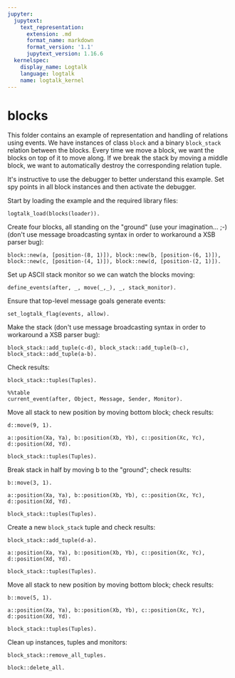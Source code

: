 ```yaml
---
jupyter:
  jupytext:
    text_representation:
      extension: .md
      format_name: markdown
      format_version: '1.1'
      jupytext_version: 1.16.6
  kernelspec:
    display_name: Logtalk
    language: logtalk
    name: logtalk_kernel
---
```


<!--
________________________________________________________________________

This file is part of Logtalk <https://logtalk.org/>  
SPDX-FileCopyrightText: 1998-2025 Paulo Moura <pmoura@logtalk.org>  
SPDX-License-Identifier: Apache-2.0

Licensed under the Apache License, Version 2.0 (the "License");
you may not use this file except in compliance with the License.
You may obtain a copy of the License at

    http://www.apache.org/licenses/LICENSE-2.0

Unless required by applicable law or agreed to in writing, software
distributed under the License is distributed on an "AS IS" BASIS,
WITHOUT WARRANTIES OR CONDITIONS OF ANY KIND, either express or implied.
See the License for the specific language governing permissions and
limitations under the License.
________________________________________________________________________
-->

# blocks

This folder contains an example of representation and handling of relations
using events. We have instances of class `block` and a binary `block_stack`
relation between the blocks. Every time we move a block, we want the blocks
on top of it to move along. If we break the stack by moving a middle block,
we want to automatically destroy the corresponding relation tuple.

It's instructive to use the debugger to better understand this example.
Set spy points in all block instances and then activate the debugger.

Start by loading the example and the required library files:

```logtalk
logtalk_load(blocks(loader)).
```

Create four blocks, all standing on the "ground" (use your imagination... ;-)
(don't use message broadcasting syntax in order to workaround a XSB parser bug):

```logtalk
block::new(a, [position-(8, 1)]), block::new(b, [position-(6, 1)]), block::new(c, [position-(4, 1)]), block::new(d, [position-(2, 1)]).
```

<!--
true.
-->

Set up ASCII stack monitor so we can watch the blocks moving:

```logtalk
define_events(after, _, move(_,_), _, stack_monitor).
```

<!--
true.
-->

Ensure that top-level message goals generate events:

```logtalk
set_logtalk_flag(events, allow).
```

<!--
true.
-->

Make the stack (don't use message broadcasting syntax in order to workaround a XSB parser bug):

```logtalk
block_stack::add_tuple(c-d), block_stack::add_tuple(b-c), block_stack::add_tuple(a-b).
```

<!--
|.c......
|.d...b.a
---------
|.b......
|.c......
|.d.....a
---------
|.a
|.b
|.c
|.d
---

true.
-->

Check results:

```logtalk
block_stack::tuples(Tuples).
```

<!--
Tuples = [c-d, b-c, a-b].
-->

```logtalk
%%table
current_event(after, Object, Message, Sender, Monitor).
```

<!--
Message = move(_, _), Monitor = stack_monitor ;
Object = d, Message = move(_, _), Monitor = block_stack ;
Object = c, Message = move(_, _), Monitor = block_stack ;
Object = a, Message = move(_, _), Monitor = block_stack ;
Object = b, Message = move(_, _), Monitor = block_stack ;
false.
-->

Move all stack to new position by moving bottom block; check results:

```logtalk
d::move(9, 1).
```

<!--
|.a.......
|.b.......
|.c.......
|........d
----------
|.a.......
|.b.......
|........c
|........d
----------
|.a.......
|........b
|........c
|........d
----------
|........a
|........b
|........c
|........d
----------

true.
-->

```logtalk
a::position(Xa, Ya), b::position(Xb, Yb), c::position(Xc, Yc), d::position(Xd, Yd).
```

<!--
Xa = 9, Xb = 9, Xc = 9, Xd = 9, Ya = 4, Yb = 3, Yc = 2, Yd = 1.
-->

```logtalk
block_stack::tuples(Tuples).
```

<!--
Tuples = [c-d, b-c, a-b].
-->

Break stack in half by moving b to the "ground"; check results:

```logtalk
b::move(3, 1).
```

<!--
|........a
|.........
|........c
|..b.....d
----------
|..a.....c
|..b.....d
----------

true.
-->

```logtalk
a::position(Xa, Ya), b::position(Xb, Yb), c::position(Xc, Yc), d::position(Xd, Yd).
```

<!--
Xa = 3, Xb = 3, Xc = 9, Xd = 9, Ya = 2, Yb = 1, Yc = 2, Yd = 1.
-->

```logtalk
block_stack::tuples(Tuples).
```

<!--
Tuples = [c-d, a-b].
-->

Create a new `block_stack` tuple and check results:

```logtalk
block_stack::add_tuple(d-a).
```

<!--
|..d......
|..a.....c
|..b......
----------
|..c
|..d
|..a
|..b
----

true.
-->

```logtalk
a::position(Xa, Ya), b::position(Xb, Yb), c::position(Xc, Yc), d::position(Xd, Yd).
```

<!--
Xa = 3, Xb = 3, Xc = 3, Xd = 3, Ya = 2, Yb = 1, Yc = 4, Yd = 3.
-->

```logtalk
block_stack::tuples(Tuples).
```

<!--
Tuples = [c-d, a-b, d-a].
-->

Move all stack to new position by moving bottom block; check results:

```logtalk
b::move(5, 1).
```

<!--
|..c..
|..d..
|..a..
|....b
------
|..c..
|..d..
|....a
|....b
------
|..c..
|....d
|....a
|....b
------
|....c
|....d
|....a
|....b
------

true.
-->

```logtalk
a::position(Xa, Ya), b::position(Xb, Yb), c::position(Xc, Yc), d::position(Xd, Yd).
```

<!--
Xa = 5, Xb = 5, Xc = 5, Xd = 5, Ya = 2, Yb = 1, Yc = 4, Yd = 3.
-->

```logtalk
block_stack::tuples(Tuples).
```

<!--
Tuples = [c-d, a-b, d-a].
-->

Clean up instances, tuples and monitors:

```logtalk
block_stack::remove_all_tuples.
```

<!--
true.
-->

```logtalk
block::delete_all.
```

<!--
true.
-->
